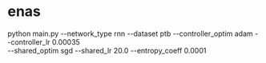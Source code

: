 # enas
python main.py --network_type rnn --dataset ptb --controller_optim adam --controller_lr 0.00035 \
               --shared_optim sgd --shared_lr 20.0 --entropy_coeff 0.0001
